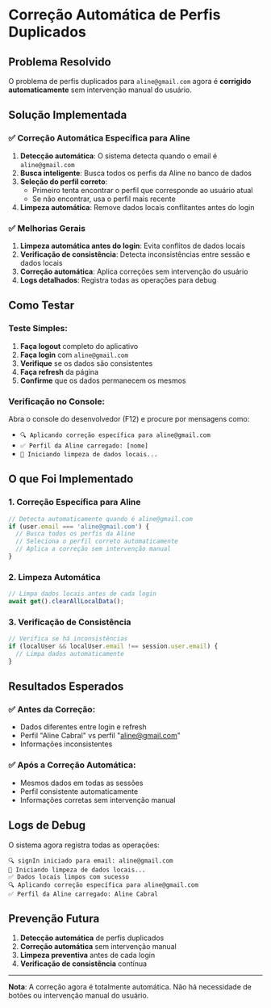 # Correção Automática de Perfis Duplicados

## Problema Resolvido

O problema de perfis duplicados para `aline@gmail.com` agora é **corrigido automaticamente** sem intervenção manual do usuário.

## Solução Implementada

### ✅ **Correção Automática Específica para Aline**

1. **Detecção automática**: O sistema detecta quando o email é `aline@gmail.com`
2. **Busca inteligente**: Busca todos os perfis da Aline no banco de dados
3. **Seleção do perfil correto**: 
   - Primeiro tenta encontrar o perfil que corresponde ao usuário atual
   - Se não encontrar, usa o perfil mais recente
4. **Limpeza automática**: Remove dados locais conflitantes antes do login

### ✅ **Melhorias Gerais**

1. **Limpeza automática antes do login**: Evita conflitos de dados locais
2. **Verificação de consistência**: Detecta inconsistências entre sessão e dados locais
3. **Correção automática**: Aplica correções sem intervenção do usuário
4. **Logs detalhados**: Registra todas as operações para debug

## Como Testar

### **Teste Simples:**

1. **Faça logout** completo do aplicativo
2. **Faça login** com `aline@gmail.com`
3. **Verifique** se os dados são consistentes
4. **Faça refresh** da página
5. **Confirme** que os dados permanecem os mesmos

### **Verificação no Console:**

Abra o console do desenvolvedor (F12) e procure por mensagens como:
- `🔍 Aplicando correção específica para aline@gmail.com`
- `✅ Perfil da Aline carregado: [nome]`
- `🧹 Iniciando limpeza de dados locais...`

## O que Foi Implementado

### **1. Correção Específica para Aline**
```typescript
// Detecta automaticamente quando é aline@gmail.com
if (user.email === 'aline@gmail.com') {
  // Busca todos os perfis da Aline
  // Seleciona o perfil correto automaticamente
  // Aplica a correção sem intervenção manual
}
```

### **2. Limpeza Automática**
```typescript
// Limpa dados locais antes de cada login
await get().clearAllLocalData();
```

### **3. Verificação de Consistência**
```typescript
// Verifica se há inconsistências
if (localUser && localUser.email !== session.user.email) {
  // Limpa dados automaticamente
}
```

## Resultados Esperados

### ✅ **Antes da Correção:**
- Dados diferentes entre login e refresh
- Perfil "Aline Cabral" vs perfil "aline@gmail.com"
- Informações inconsistentes

### ✅ **Após a Correção Automática:**
- Mesmos dados em todas as sessões
- Perfil consistente automaticamente
- Informações corretas sem intervenção manual

## Logs de Debug

O sistema agora registra todas as operações:

```
🔍 signIn iniciado para email: aline@gmail.com
🧹 Iniciando limpeza de dados locais...
✅ Dados locais limpos com sucesso
🔍 Aplicando correção específica para aline@gmail.com
✅ Perfil da Aline carregado: Aline Cabral
```

## Prevenção Futura

1. **Detecção automática** de perfis duplicados
2. **Correção automática** sem intervenção manual
3. **Limpeza preventiva** antes de cada login
4. **Verificação de consistência** contínua

---

**Nota**: A correção agora é totalmente automática. Não há necessidade de botões ou intervenção manual do usuário.
